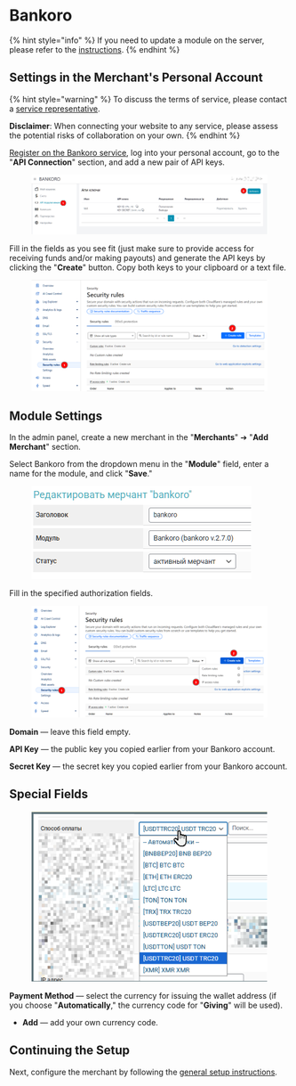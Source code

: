 # Bankoro

{% hint style="info" %}
If you need to update a module on the server, please refer to the [instructions](https://premium.gitbook.io/main/en/basic-settings/faq/updating-script-files-on-the-server/how-to-update-files-on-the-server#merchant-and-auto-payout-modules).
{% endhint %}

## Settings in the Merchant's Personal Account

{% hint style="warning" %}
To discuss the terms of service, please contact a [service representative](https://t.me/bankoro_crypto).

**Disclaimer**: When connecting your website to any service, please assess the potential risks of collaboration on your own.
{% endhint %}

[Register on the Bankoro service](https://bankoro.io/registration), log into your personal account, go to the "**API Connection**" section, and add a new pair of API keys.

<figure><img src="../../../.gitbook/assets/image (3) (1)_eng.png" alt=""><figcaption></figcaption></figure>

Fill in the fields as you see fit (just make sure to provide access for receiving funds and/or making payouts) and generate the API keys by clicking the "**Create**" button. Copy both keys to your clipboard or a text file.

<figure><img src="../../../.gitbook/assets/image (1) (1) (1) (1) (1)_eng.png" alt=""><figcaption></figcaption></figure>

## Module Settings

In the admin panel, create a new merchant in the "**Merchants**" ➔ "**Add Merchant**" section.

Select Bankoro from the dropdown menu in the "**Module**" field, enter a name for the module, and click "**Save**."

<figure><img src="../../../.gitbook/assets/image (3) (1) (1)_eng.png" alt=""><figcaption></figcaption></figure>

Fill in the specified authorization fields.

<figure><img src="../../../.gitbook/assets/image (2) (1) (1) (1) (1)_eng.png" alt=""><figcaption></figcaption></figure>

**Domain** — leave this field empty.

**API Key** — the public key you copied earlier from your Bankoro account.

**Secret Key** — the secret key you copied earlier from your Bankoro account.

## Special Fields

<figure><img src="../../../.gitbook/assets/image (2221)_eng.png" alt=""><figcaption></figcaption></figure>

**Payment Method** — select the currency for issuing the wallet address (if you choose "**Automatically**," the currency code for "**Giving**" will be used).

* **Add** — add your own currency code.

## Continuing the Setup

Next, configure the merchant by following the [general setup instructions](https://premium.gitbook.io/main/en/basic-settings/merchants-and-auto-payments/merchants/general-merchant-settings).